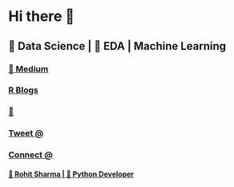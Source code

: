 # Hi there 👋
## :dart: Data Science | :monocle_face: EDA | Machine Learning 

### [:blue_book: Medium](https://medium.com/@shivi.shrishti5)
### [R Blogs](https://shrishtivaish-rblogs.netlify.app/)
### [:e-mail:](shivi.shrishti5@gmail.com)
### [Tweet @](https://twitter.com/ShrishtiVaish)
### [Connect @](https://www.linkedin.com/in/shrishti-vaish/)

#### [:man: Rohit Sharma | :snake: Python Developer](https://github.com/devRawnie)

<!--
**shrish83/shrish83** is a ✨ _special_ ✨ repository because its `README.md` (this file) appears on your GitHub profile.

Here are some ideas to get you started:

- 🔭 I’m currently working on ...
- 🌱 I’m currently learning ...
- 👯 I’m looking to collaborate on ...
- 🤔 I’m looking for help with ...
- 💬 Ask me about ...
- 📫 How to reach me: ...
- 😄 Pronouns: ...
- ⚡ Fun fact: ...
-->
